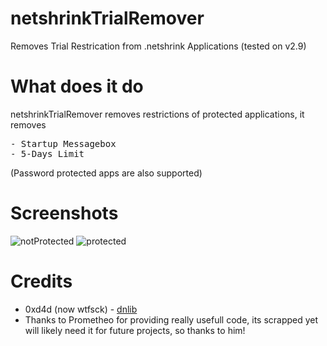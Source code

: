 # netshrinkTrialRemover
Removes Trial Restrication from .netshrink Applications (tested on v2.9)

# What does it do
netshrinkTrialRemover removes restrictions of protected applications, it removes
<pre>
- Startup Messagebox
- 5-Days Limit
</pre>

(Password protected apps are also supported)

# Screenshots
![notProtected](https://i.imgur.com/3ciTmlx.png)
![protected](https://i.imgur.com/U18WpY7.png)

# Credits
- 0xd4d (now wtfsck) - <a href="https://github.com/0xd4d/dnlib">dnlib</a>
- Thanks to Prometheo for providing really usefull code, its scrapped yet will likely need it for future projects, so thanks to him!
